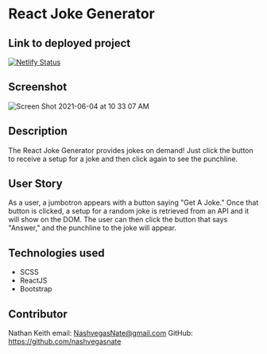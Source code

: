 # React Joke Generator

## Link to deployed project
[![Netlify Status](https://api.netlify.com/api/v1/badges/ecbcd86d-a246-4338-ae7d-4baa658dcd2d/deploy-status)](https://app.netlify.com/sites/nk-react-joke-generator/deploys)

## Screenshot
![Screen Shot 2021-06-04 at 10 33 07 AM](https://user-images.githubusercontent.com/76710923/120826773-68095700-c520-11eb-9272-20f8d90d2310.png)

## Description
The React Joke Generator provides jokes on demand! Just click the button to receive a setup for a joke and then click again to see the punchline.

## User Story
As a user, a jumbotron appears with a button saying "Get A Joke." Once that button is clicked, a setup for a random joke is retrieved from an API and it will show on the DOM. The user can then click the button that says "Answer," and the punchline to the joke will appear.

## Technologies used
- SCSS
- ReactJS
- Bootstrap

## Contributor
Nathan Keith
email: NashvegasNate@gmail.com
GitHub: https://github.com/nashvegasnate


